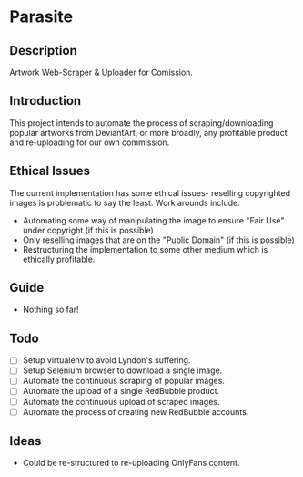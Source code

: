 # Parasite
## Description
Artwork Web-Scraper &amp; Uploader for Comission. 
## Introduction
This project intends to automate the process of scraping/downloading popular artworks from DeviantArt, or more broadly, any profitable product and re-uploading for our own commission. 
## Ethical Issues
The current implementation has some ethical issues- reselling copyrighted images is problematic to say the least. Work arounds include:
 - Automating some way of manipulating the image to ensure "Fair Use" under copyright (if this is possible)
 - Only reselling images that are on the "Public Domain" (if this is possible)
 - Restructuring the implementation to some other medium which is ethically profitable.

## Guide
 - Nothing so far!

## Todo
 - [ ] Setup virtualenv to avoid Lyndon's suffering.
 - [ ] Setup Selenium browser to download a single image.
 - [ ] Automate the continuous scraping of popular images.
 - [ ] Automate the upload of a single RedBubble product.
 - [ ] Automate the continuous upload of scraped images.
 - [ ] Automate the process of creating new RedBubble accounts.

## Ideas
 - Could be re-structured to re-uploading OnlyFans content.